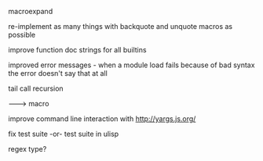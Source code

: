macroexpand

re-implement as many things with backquote and unquote macros as possible

improve function doc strings for all builtins

improved error messages
    - when a module load fails because of bad syntax the error doesn't say that at all

tail call recursion

---> macro

improve command line interaction with http://yargs.js.org/

fix test suite
-or-
test suite in ulisp


regex type?
